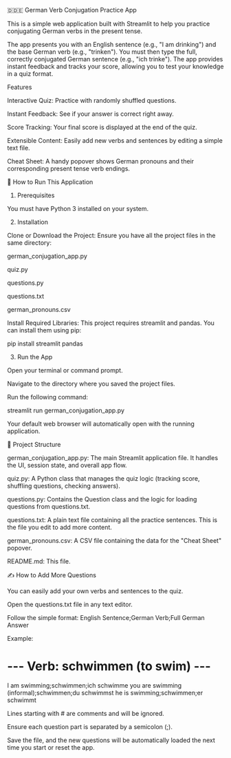 🇩🇩🇪 German Verb Conjugation Practice App

This is a simple web application built with Streamlit to help you practice conjugating German verbs in the present tense.

The app presents you with an English sentence (e.g., "I am drinking") and the base German verb (e.g., "trinken"). You must then type the full, correctly conjugated German sentence (e.g., "ich trinke"). The app provides instant feedback and tracks your score, allowing you to test your knowledge in a quiz format.

Features

Interactive Quiz: Practice with randomly shuffled questions.

Instant Feedback: See if your answer is correct right away.

Score Tracking: Your final score is displayed at the end of the quiz.

Extensible Content: Easily add new verbs and sentences by editing a simple text file.

Cheat Sheet: A handy popover shows German pronouns and their corresponding present tense verb endings.

🚀 How to Run This Application

1. Prerequisites

You must have Python 3 installed on your system.

2. Installation

Clone or Download the Project:
Ensure you have all the project files in the same directory:

german_conjugation_app.py

quiz.py

questions.py

questions.txt

german_pronouns.csv

Install Required Libraries:
This project requires streamlit and pandas. You can install them using pip:

pip install streamlit pandas



3. Run the App

Open your terminal or command prompt.

Navigate to the directory where you saved the project files.

Run the following command:

streamlit run german_conjugation_app.py



Your default web browser will automatically open with the running application.

📁 Project Structure

german_conjugation_app.py: The main Streamlit application file. It handles the UI, session state, and overall app flow.

quiz.py: A Python class that manages the quiz logic (tracking score, shuffling questions, checking answers).

questions.py: Contains the Question class and the logic for loading questions from questions.txt.

questions.txt: A plain text file containing all the practice sentences. This is the file you edit to add more content.

german_pronouns.csv: A CSV file containing the data for the "Cheat Sheet" popover.

README.md: This file.

✍️ How to Add More Questions

You can easily add your own verbs and sentences to the quiz.

Open the questions.txt file in any text editor.

Follow the simple format:
English Sentence;German Verb;Full German Answer

Example:

# --- Verb: schwimmen (to swim) ---
I am swimming;schwimmen;ich schwimme
you are swimming (informal);schwimmen;du schwimmst
he is swimming;schwimmen;er schwimmt



Lines starting with # are comments and will be ignored.

Ensure each question part is separated by a semicolon (;).

Save the file, and the new questions will be automatically loaded the next time you start or reset the app.
